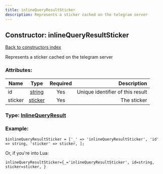 ```yaml
---
title: inlineQueryResultSticker
description: Represents a sticker cached on the telegram server
---
```

## Constructor: inlineQueryResultSticker  
[Back to constructors index](index.md)



Represents a sticker cached on the telegram server

### Attributes:

| Name     |    Type       | Required | Description |
|----------|:-------------:|:--------:|------------:|
|id|[string](../types/string.md) | Yes|Unique identifier of this result|
|sticker|[sticker](../types/sticker.md) | Yes|The sticker|



### Type: [InlineQueryResult](../types/InlineQueryResult.md)


### Example:

```
$inlineQueryResultSticker = ['_' => 'inlineQueryResultSticker', 'id' => string, 'sticker' => sticker, ];
```  

Or, if you're into Lua:  


```
inlineQueryResultSticker={_='inlineQueryResultSticker', id=string, sticker=sticker, }

```


